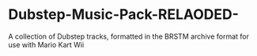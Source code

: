 # Dubstep-Music-Pack-RELAODED-
A collection of Dubstep tracks, formatted in the BRSTM archive format for use with Mario Kart Wii
